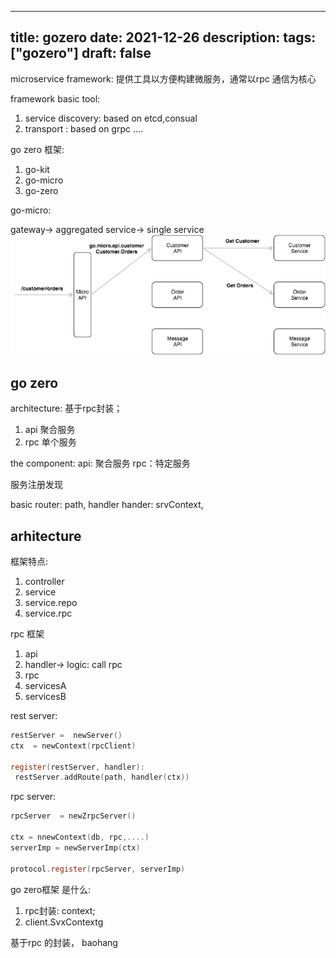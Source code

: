 
---

title: gozero
date: 2021-12-26
description:
tags: ["gozero"]
draft: false
---

microservice framework:
提供工具以方便构建微服务，通常以rpc 通信为核心  



framework basic tool:

1. service discovery:  based on  etcd,consual
2. transport : based on grpc ....

go zero 框架:



1. go-kit
2. go-micro
3. go-zero

go-micro:

gateway-> aggregated service->  single service
![6ktJKGdKKmy4](https://raw.githubusercontent.com/atony2099/imgs/master/20230301/6ktJKGdKKmy4.jpg)

## go zero

architecture:  基于rpc封装；

1. api 聚合服务
2. rpc  单个服务

the component:
api:  聚合服务
rpc：特定服务

服务注册发现

basic
router: path, handler
hander:  srvContext,

## arhitecture

框架特点:

1. controller
2. service
 1. service.repo
 2. service.rpc

rpc 框架

1. api
 1. handler-> logic: call rpc
 3. rpc
  1. servicesA
  2. servicesB

rest  server:

```c
restServer =  newServer()
ctx  = newContext(rpcClient) 

register(restServer, handler):
 restServer.addRoute(path, handler(ctx))

```

rpc server:

```c
rpcServer  = newZrpcServer()

ctx = nnewContext(db, rpc,....)
serverImp = newServerImp(ctx)

protocol.register(rpcServer, serverImp)

```

go zero框架 是什么:

1. rpc封装:  context;
 2. client.SvxContextg

基于rpc 的封装， baohang
